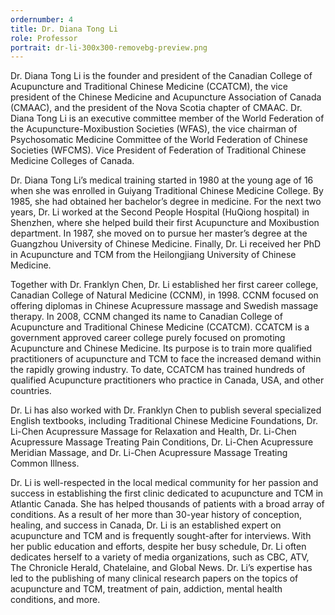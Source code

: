 ```yaml
---
ordernumber: 4
title: Dr. Diana Tong Li
role: Professor
portrait: dr-li-300x300-removebg-preview.png
---
```

Dr. Diana Tong Li is the founder and president of the Canadian College of Acupuncture and Traditional Chinese Medicine (CCATCM), the vice president of the Chinese Medicine and Acupuncture Association of Canada (CMAAC), and the president of the Nova Scotia chapter of CMAAC. Dr. Diana Tong Li is an executive committee member of the World Federation of the Acupuncture-Moxibustion Societies (WFAS), the vice chairman of Psychosomatic Medicine Committee of the World Federation of Chinese Societies (WFCMS). Vice President of Federation of Traditional Chinese Medicine Colleges of Canada.

Dr. Diana Tong Li’s medical training started in 1980 at the young age of 16 when she was enrolled in Guiyang Traditional Chinese Medicine College. By 1985, she had obtained her bachelor’s degree in medicine. For the next two years, Dr. Li worked at the Second People Hospital (HuQiong hospital) in Shenzhen, where she helped build their first Acupuncture and Moxibustion department. In 1987, she moved on to pursue her master’s degree at the Guangzhou University of Chinese Medicine. Finally, Dr. Li received her PhD in Acupuncture and TCM from the Heilongjiang University of Chinese Medicine.

Together with Dr. Franklyn Chen, Dr. Li established her first career college, Canadian College of Natural Medicine (CCNM), in 1998. CCNM focused on offering diplomas in Chinese Acupressure massage and Swedish massage therapy. In 2008, CCNM changed its name to Canadian College of Acupuncture and Traditional Chinese Medicine (CCATCM). CCATCM is a government approved career college purely focused on promoting Acupuncture and Chinese Medicine. Its purpose is to train more qualified practitioners of acupuncture and TCM to face the increased demand within the rapidly growing industry. To date, CCATCM has trained hundreds of qualified Acupuncture practitioners who practice in Canada, USA, and other countries.

Dr. Li has also worked with Dr. Franklyn Chen to publish several specialized English textbooks, including Traditional Chinese Medicine Foundations, Dr. Li-Chen Acupressure Massage for Relaxation and Health, Dr. Li-Chen Acupressure Massage Treating Pain Conditions, Dr. Li-Chen Acupressure Meridian Massage, and Dr. Li-Chen Acupressure Massage Treating Common Illness.

Dr. Li is well-respected in the local medical community for her passion and success in establishing the first clinic dedicated to acupuncture and TCM in Atlantic Canada. She has helped thousands of patients with a broad array of conditions. As a result of her more than 30-year history of conception, healing, and success in Canada, Dr. Li is an established expert on acupuncture and TCM and is frequently sought-after for interviews. With her public education and efforts, despite her busy schedule, Dr. Li often dedicates herself to a variety of media organizations, such as CBC, ATV, The Chronicle Herald, Chatelaine, and Global News. Dr. Li’s expertise has led to the publishing of many clinical research papers on the topics of acupuncture and TCM, treatment of pain, addiction, mental health conditions, and more.